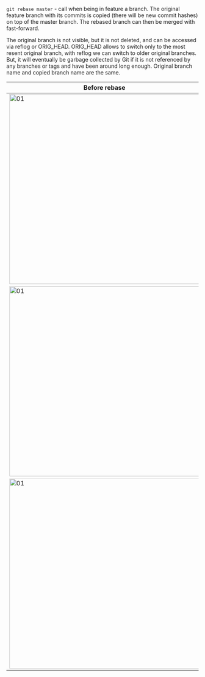 `git rebase master` - call when being in feature a branch. The original feature branch with its commits is copied (there will be new commit hashes) on top of the master branch.
The rebased branch can then be merged with fast-forward.

The original branch is not visible, but it is not deleted, and can be accessed via reflog or ORIG_HEAD.
ORIG_HEAD allows to switch only to the most resent original branch, with reflog we can switch to older original branches.
But, it will eventually be garbage collected by Git if it is not referenced by any branches or tags and have been around long enough.
Original branch name and copied branch name are the same.

| Before rebase | After rebase |
| ---------------------------------------------------------------------------------------------------------------- | ---------------------------------------------------------------------------------------------------------------- |
| <img width="498" alt="01" src="https://github.com/user-attachments/assets/65fae8e2-c857-4b08-99c3-72028d2d2270"> | <img width="498" alt="02" src="https://github.com/user-attachments/assets/2780d0b8-1593-4230-b699-0f9c3f5068ea"> |
| <img width="498" alt="01" src="https://github.com/user-attachments/assets/0a2dfa29-afef-4a53-a480-dff70cb068f7"> | <img width="498" alt="01" src="https://github.com/user-attachments/assets/c71740a9-6c95-464a-9c2f-11c3676abb03"> |
| <img width="498" alt="01" src="https://github.com/user-attachments/assets/8dc040b6-5c5f-4ab9-9cdc-50ee429c6503"> | <img width="498" alt="01" src="https://github.com/user-attachments/assets/8dc040b6-5c5f-4ab9-9cdc-50ee429c6503"> |

